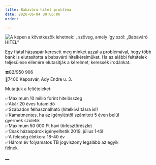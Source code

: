```yaml
---
title: Babaváró hitel probléma
date: 2020-06-04 00:06:00
order: 

---
```

![A képen a következők lehetnek: , szöveg, amely így szól: „Babaváró HITEL”](https://scontent-vie1-1.xx.fbcdn.net/v/t1.0-9/101773232_960326297733542_7547670213945196544_n.png?_nc_cat=107&_nc_sid=8024bb&_nc_ohc=Zx4a39Xyf0YAX92B48S&_nc_ht=scontent-vie1-1.xx&oh=d3fd4945958a38c3e3aa8e45e1786caa&oe=5F0219C2)

Egy fiatal házaspár keresett meg minket azzal a problémával, hogy több bank is elutasította a babaváró hitelkérelmüket. Ha az alábbi feltételek teljesülése ellenére elutasítják a kérelmet, keressék irodánkat.  
  
☎️82/950 906  
📌7400 Kaposvár, Ady Endre u. 3.  
  
Mutatjuk a feltételeket:  
  
✅Maximum 10 millió forint hitelösszeg  
✅Akár 20 éves futamidő  
✅Szabadon felhasználható (hitelkiváltásra is!)  
✅Kamatmentes, ha az igényléstől számított 5 éven belül  
gyermek születik  
✅Maximum 50 000 Ft havi törlesztőrészlet  
✅Csak házaspárok igényelhetik 2019. július 1-től  
✅A feleség életkora 18-40 év  
✅Három év folyamatos TB jogviszony legalább az egyik  
félnek

[**__**](https://www.facebook.com/erdekvedelem.panaszkezeles.tanacsadas/photos/a.449357738830403/960326291066876/?type=3&theater#)